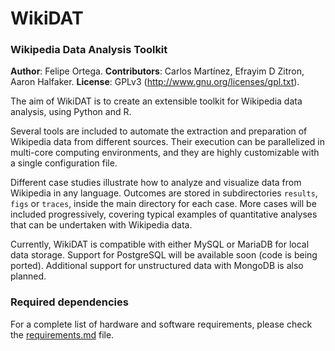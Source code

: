 WikiDAT
=======

### Wikipedia Data Analysis Toolkit

**Author**: Felipe Ortega.
**Contributors**: Carlos Martínez, Efrayim D Zitron, Aaron Halfaker.
**License**: GPLv3 (http://www.gnu.org/licenses/gpl.txt).

The aim of WikiDAT is to create an extensible toolkit for Wikipedia data 
analysis, using Python and R.

Several tools are included to automate the extraction and preparation of 
Wikipedia data from different sources. Their execution can be parallelized in 
multi-core computing environments, and they are highly customizable with a 
single configuration file.

Different case studies illustrate how to analyze and visualize data from 
Wikipedia in any language. Outcomes are stored in subdirectories `results`, 
`figs` or `traces`, inside the main directory for each case. More cases will 
be included progressively, covering typical examples of quantitative analyses 
that can be undertaken with Wikipedia data.

Currently, WikiDAT is compatible with either MySQL or MariaDB for local
data storage. Support for PostgreSQL will be available soon (code is being 
ported). Additional support for unstructured data with MongoDB is also 
planned.

### Required dependencies

For a complete list of hardware and software requirements, please check the 
[requirements.md](https://github.com/glimmerphoenix/WikiDAT/blob/master/README.md)
file.
